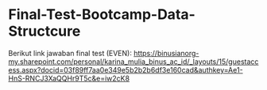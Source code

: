 # Final-Test-Bootcamp-Data-Structcure

Berikut link jawaban final test (EVEN):
https://binusianorg-my.sharepoint.com/personal/karina_mulia_binus_ac_id/_layouts/15/guestaccess.aspx?docid=03f89ff7aa0e349e5b2b2b6df3e160cad&authkey=Ae1-HnS-RNCJ3XaQQHr9T5c&e=iw2cK8
